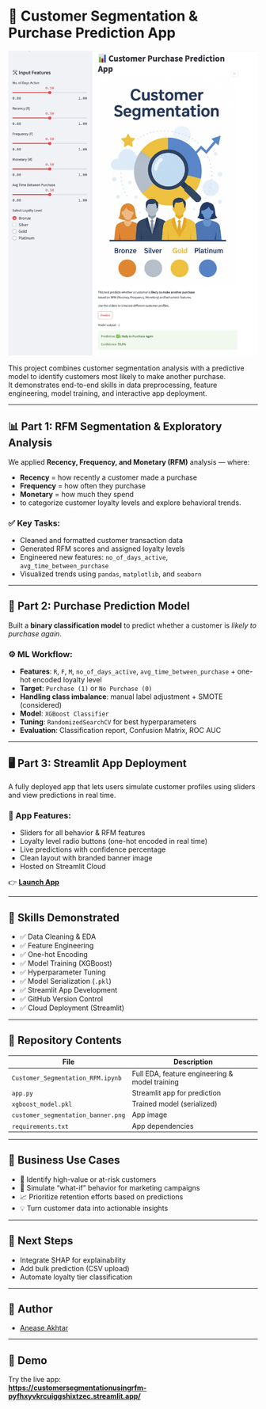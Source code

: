 # 🧠 Customer Segmentation & Purchase Prediction App

![App Screenshot](Stream_Lit_App.png)

This project combines customer segmentation analysis with a predictive model to identify customers most likely to make another purchase.  
It demonstrates end-to-end skills in data preprocessing, feature engineering, model training, and interactive app deployment.

---

## 📊 Part 1: RFM Segmentation & Exploratory Analysis

We applied **Recency, Frequency, and Monetary (RFM)** analysis — where:  
- **Recency** = how recently a customer made a purchase  
- **Frequency** = how often they purchase  
- **Monetary** = how much they spend  
- to categorize customer loyalty levels and explore behavioral trends.

### ✅ Key Tasks:
- Cleaned and formatted customer transaction data  
- Generated RFM scores and assigned loyalty levels  
- Engineered new features: `no_of_days_active`, `avg_time_between_purchase`  
- Visualized trends using `pandas`, `matplotlib`, and `seaborn`

---

## 🤖 Part 2: Purchase Prediction Model

Built a **binary classification model** to predict whether a customer is *likely to purchase again*.

### ⚙️ ML Workflow:
- **Features**: `R`, `F`, `M`, `no_of_days_active`, `avg_time_between_purchase` + one-hot encoded loyalty level  
- **Target**: `Purchase (1)` or `No Purchase (0)`  
- **Handling class imbalance**: manual label adjustment + SMOTE (considered)  
- **Model**: `XGBoost Classifier`  
- **Tuning**: `RandomizedSearchCV` for best hyperparameters  
- **Evaluation**: Classification report, Confusion Matrix, ROC AUC

---

## 🖥️ Part 3: Streamlit App Deployment

A fully deployed app that lets users simulate customer profiles using sliders and view predictions in real time.

### 🎨 App Features:
- Sliders for all behavior & RFM features  
- Loyalty level radio buttons (one-hot encoded in real time)  
- Live predictions with confidence percentage  
- Clean layout with branded banner image  
- Hosted on Streamlit Cloud  

👉 [**Launch App**](https://customersegmentationusingrfm-pyfhxyvkrcuiggshixtzec.streamlit.app/)

---

## 🧠 Skills Demonstrated

- ✅ Data Cleaning & EDA  
- ✅ Feature Engineering  
- ✅ One-hot Encoding  
- ✅ Model Training (XGBoost)  
- ✅ Hyperparameter Tuning  
- ✅ Model Serialization (`.pkl`)  
- ✅ Streamlit App Development  
- ✅ GitHub Version Control  
- ✅ Cloud Deployment (Streamlit)

---

## 📁 Repository Contents

| File                          | Description                                   |
|-------------------------------|-----------------------------------------------|
| `Customer_Segmentation_RFM.ipynb` | Full EDA, feature engineering & model training |
| `app.py`                      | Streamlit app for prediction                  |
| `xgboost_model.pkl`           | Trained model (serialized)                    |
| `customer_segmentation_banner.png` | App image                                 |
| `requirements.txt`            | App dependencies                              |

---

## 💼 Business Use Cases

- 🎯 Identify high-value or at-risk customers  
- 🔁 Simulate “what-if” behavior for marketing campaigns  
- 📈 Prioritize retention efforts based on predictions  
- 💡 Turn customer data into actionable insights

---

## 🔮 Next Steps

- Integrate SHAP for explainability  
- Add bulk prediction (CSV upload)  
- Automate loyalty tier classification

---

## 👤 Author

- [Anease Akhtar](https://github.com/akhtaranease)

---

## 🚀 Demo

Try the live app:  
**https://customersegmentationusingrfm-pyfhxyvkrcuiggshixtzec.streamlit.app/**

